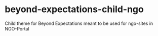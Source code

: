 # beyond-expectations-child-ngo
Child theme for Beyond Expectations meant to be used for ngo-sites in NGO-Portal

